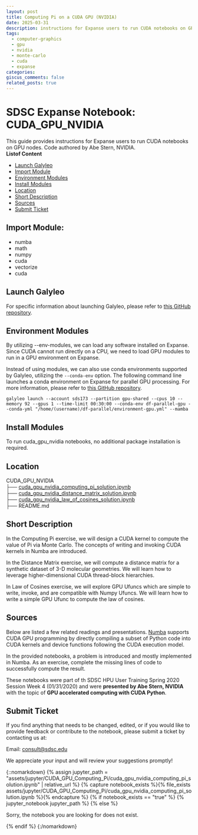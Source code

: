 ```yaml
---
layout: post
title: Computing Pi on a CUDA GPU (NVIDIA)
date: 2025-03-31
description: instructions for Expanse users to run CUDA notebooks on GPU nodes. Code authored by Abe Stern, NVIDIA.
tags: 
  - computer-graphics
  - gpu 
  - nvidia 
  - monte-carlo
  - cuda
  - expanse
categories:
giscus_comments: false
related_posts: true
---
```

# SDSC Expanse Notebook: CUDA_GPU_NVIDIA
This guide provides instructions for Expanse users to run CUDA notebooks on GPU nodes. Code authored by Abe Stern, NVIDIA.\
  **Listof Content**
- [Launch Galyleo](#launch-galyleo)
- [Import Module](#import-module)
- [Environment Modules](#environment-modules)
- [Install Modules](#install-modules)
- [Location](#location)
- [Short Description](#short-description)
- [Sources](#sources)
- [Submit Ticket](#submit-ticket)

## Import Module:
- numba
- math
- numpy
- cuda
- vectorize
- cuda

## Launch Galyleo
For specific information about launching Galyleo, please refer to [this GitHub repository](https://github.com/mkandes/galyleo).

## Environment Modules
By utilizing --env-modules, we can load any software installed on Expanse. Since CUDA cannot run directly on a CPU, we need to load GPU modules to run in a GPU environment on Expanse. 

Instead of using modules, we can also use conda environments supported by Galyleo, utilizing the `--conda-env` option. The following command line launches a conda environment on Expanse for parallel GPU processing. For more information, please refer to [this GitHub repository](https://github.com/mkandes/galyleo).
```
galyleo launch --account sds173 --partition gpu-shared --cpus 10 --memory 92 --gpus 1 --time-limit 00:30:00 --conda-env df-parallel-gpu --conda-yml "/home/(username)/df-parallel/environment-gpu.yml" --mamba
```
## Install Modules
To run cuda_gpu_nvidia notebooks, no additional package installation is required.

## Location 

CUDA_GPU_NVIDIA\
├── [cuda_gpu_nvidia_computing_pi_solution.ipynb](./cuda_gpu_nvidia_computing_pi_solution)\
├── [cuda_gpu_nvidia_distance_matrix_solution.ipynb](./cuda_gpu_nvidia_distance_matrix_solution.ipynb)\
├── [cuda_gpu_nvidia_law_of_cosines_solution.ipynb](./cuda_gpu_nvidia_law_of_cosines_solution.ipynb)\
├── README.md

## Short Description
In the Computing Pi exercise, we will design a CUDA kernel to compute the value of Pi 
via Monte Carlo.  The concepts of writing and invoking CUDA kernels in 
Numba are introduced.

In the Distance Matrix exercise, we will compute a distance matrix for a synthetic dataset of 
3-D molecular geometries.  We will learn how to leverage higher-dimensional
CUDA thread-block hierarchies.

In Law of Cosines exercise, we will explore GPU Ufuncs which are simple to write, invoke, 
and are compatible with Numpy Ufuncs.  We will learn how to write a simple GPU 
Ufunc to compute the law of cosines.

## Sources
Below are listed a few related readings and presentations.
[Numba](http://numba.pydata.org/) supports CUDA GPU programming by directly 
compiling a subset of Python code into CUDA kernels and device functions 
following the CUDA execution model.  

In the provided notebooks, a problem is introduced and mostly implemented in 
Numba.  As an exercise, complete the missing lines of code to successfully 
compute the result.  

These notebooks were part of th SDSC HPU User Training Spring 2020 Session Week 4 (01/31/2020) and were **presented by Abe Stern, NVIDIA** with the topic of **GPU accelerated computing with CUDA Python**.

## Submit Ticket
If you find anything that needs to be changed, edited, or if you would like to provide feedback or contribute to the notebook, please submit a ticket by contacting us at:

Email: consult@sdsc.edu

We appreciate your input and will review your suggestions promptly!

{::nomarkdown}
{% assign jupyter_path = "assets/jupyter/CUDA_GPU_Computing_Pi/cuda_gpu_nvidia_computing_pi_solution.ipynb" | relative_url %}
{% capture notebook_exists %}{% file_exists assets/jupyter/CUDA_GPU_Computing_Pi/cuda_gpu_nvidia_computing_pi_solution.ipynb %}{% endcapture %}
{% if notebook_exists == "true" %}
{% jupyter_notebook jupyter_path %}
{% else %}

<p>Sorry, the notebook you are looking for does not exist.</p>
{% endif %}
{:/nomarkdown}

